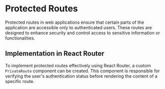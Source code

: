 # Protected Routes

Protected routes in web applications ensure that certain parts of the application are accessible only to authenticated users. These routes are designed to enhance security and control access to sensitive information or functionalities.

## Implementation in React Router

To implement protected routes effectively using React Router, a custom `PrivateRoute` component can be created. This component is responsible for verifying the user's authentication status before rendering the content of a specific route.
